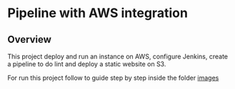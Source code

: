# Pipeline with AWS integration

## Overview
This project deploy and run an instance on AWS, configure Jenkins, create a pipeline to do lint and deploy a
static website on S3.

For run this project follow to guide step by step inside the folder [images](https://github.com/herrera-luis/cloud-devops-nanodegree/tree/master/pipeline%20with%20AWS%20integration/images)

